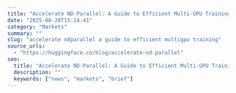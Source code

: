 ```yaml
---
title: "Accelerate ND-Parallel: A Guide to Efficient Multi-GPU Training"
date: "2025-08-20T15:14:41"
category: "Markets"
summary: ""
slug: "accelerate ndparallel a guide to efficient multigpu training"
source_urls:
  - "https://huggingface.co/blog/accelerate-nd-parallel"
seo:
  title: "Accelerate ND-Parallel: A Guide to Efficient Multi-GPU Training | Hash n Hedge"
  description: ""
  keywords: ["news", "markets", "brief"]
---
```



